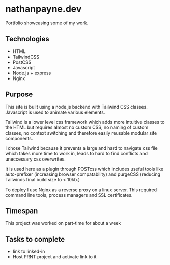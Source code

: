 # nathanpayne.dev
Portfolio showcasing some of my work. 

## Technologies
- HTML
- TailwindCSS
- PostCSS
- Javascript
- Node.js + express
- Nginx

## Purpose
This site is built using a node.js backend with Tailwind CSS classes. Javascript is used to animate various elements.

Tailwind is a lower level css framework which adds more intuitive classes to the HTML but requires almost no custom CSS, no naming of custom classes, no context switching and therefore easily reusable modular site components.

I chose Tailwind because it prevents a large and hard to navigate css file which takes more time to work in, leads to hard to find conflicts and uneccessary css overwrites.

It is used here as a plugin through POSTcss which includes useful tools like auto-prefixer (increasing browser compatability) and purgeCSS (reducing Tailwinds final build size to < 10kb.)

To deploy I use Nginx as a reverse proxy on a linux server. This required command line tools, process managers and SSL certificates.

## Timespan
This project was worked on part-time for about a week

## Tasks to complete
- link to linked-in 
- Host PRNT project and activate link to it